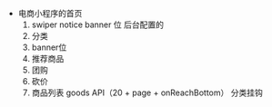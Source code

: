 - 电商小程序的首页
    1. swiper notice banner 位 后台配置的
    2. 分类
    3. banner位
    4. 推荐商品
    5. 团购
    6. 砍价
    7. 商品列表  goods API（20 + page + onReachBottom）  分类挂钩 
